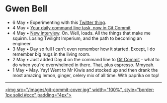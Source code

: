 Gwen Bell
=========
  
  + 6 May • Experimenting with this [Twitter thing](https://twitter.com/gwenbell).
  + 4 May • [Your daily command line task, now in Git Commit](http://git.gwenbell.com)
  + 4 May • [New interview](http://gwenbell.com/about). On. Well, loads. All the things that make me squirm. Losing Twilight Imperium, and the path to becoming an engineer.
  + 3 May • Day so full I can't even remember how it started. Except, I do remember big hugs in the living room.
  + 2 May • Just added Day 4 on the command line to [Git Commit](http://git.gwenbell.com/) - what to do when you're overwhelmed in there. That, plus espresso. Mmyeah.
  + 1 May • May. Yay! Went to Mr Kiwis and stocked up and then drank the most amazing lemon, ginger, celery mix of all time. With paprika on top!

<hr />

<a href="http://git.gwenbell.com"><img src="/images/git-commit-cover.jpg" width="100%", style="border: 1px solid #ccc" padding="4px"></a>